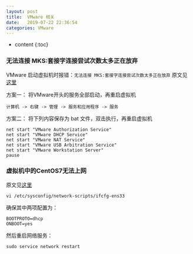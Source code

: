 ```yaml
---
layout: post
title:  VMware 相关
date:   2019-07-22 22:36:54
categories: VMware
---
```


* content
{:toc}

### 无法连接 MKS:套接字连接尝试次数太多正在放弃

VMware 启动虚拟机时报错：```无法连接 MKS:套接字连接尝试次数太多正在放弃```
原文见[这里](https://blog.csdn.net/wjunsing/article/details/78496224)

方案一：
将VMware开头的服务全部启动，再重启虚拟机

	计算机 -> 右键 -> 管理 -> 服务和应用程序 -> 服务
	
方案二：
将下列内容保存为 bat 文件，双击执行，再重启虚拟机

	net start "VMware Authorization Service"
	net start "VMware DHCP Service"
	net start "VMware NAT Service"
	net start "VMware USB Arbitration Service"
	net start "VMware Workstation Server"
	pause

### 虚拟机中的CentOS7无法上网

原文见[这里](https://baijiahao.baidu.com/s?id=1597809303775176940&wfr=spider&for=pc)

	vi /etc/sysconfig/network-scripts/ifcfg-ens33

确保其中两项配置为：

	BOOTPROTO=dhcp
	ONBOOT=yes

然后重启网络服务：

	sudo service network restart


